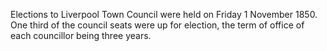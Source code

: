 Elections to Liverpool Town Council were held on Friday 1 November 1850. One third of the council seats were up for election, the term of office of each councillor being three years.

